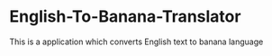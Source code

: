 # English-To-Banana-Translator
This is a application which converts English text to banana language
